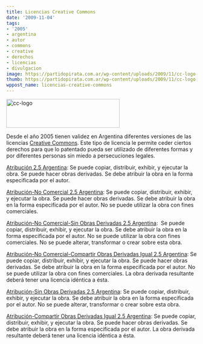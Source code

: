 ```yaml
---
title: Licencias Creative Commons
date: '2009-11-04'
tags:
- '2005'
- argentina
- autor
- commons
- creative
- derechos
- licencias
- divulgacion
image: https://partidopirata.com.ar/wp-content/uploads/2009/11/cc-logo-300x76.jpg
thumb: https://partidopirata.com.ar/wp-content/uploads/2009/11/cc-logo-300x76.jpg
wppost_name: licencias-creative-commons
---
```


<img class="alignnone size-medium wp-image-19" title="cc-logo" src="https://partidopirata.com.ar/wp-content/uploads/2009/11/cc-logo-300x76.jpg" alt="cc-logo" width="300" height="76" />

Desde el año 2005 tienen validez en Argentina diferentes versiones de las licencias <a title="Creative Commons Argentina" href="http://creativecommons.org/international/ar/" target="_blank">Creative Commons</a>. Este tipo de licencia le permite ceder ciertos derechos para que lo patentado pueda ser utilizado de diferentes formas y por diferentes personas sin miedo a persecuciones legales.

<a href="http://creativecommons.org/licenses/by/2.5/ar/" target="_blank">Atribución 2.5 Argentina</a>: Se puede copiar, distribuir, exhibir, y ejecutar la obra. Se puede hacer obras derivadas. Se debe atribuir la obra en la forma especificada por el autor.

<a href="http://creativecommons.org/licenses/by-nc/2.5/ar/" target="_blank">Atribución-No Comercial 2.5 Argentina</a>: Se puede copiar, distribuir, exhibir, y ejecutar la obra. Se puede hacer obras derivadas. Se debe atribuir la obra en la forma especificada por el autor. No se puede utilizar la obra con fines comerciales.

<a href="http://creativecommons.org/licenses/by-nc-nd/2.5/ar/" target="_blank">Atribución-No Comercial-Sin Obras Derivadas 2.5 Argentina</a>:  Se puede copiar, distribuir, exhibir, y ejecutar la obra. Se debe atribuir la obra en la forma especificada por el autor. No se puede utilizar la obra con fines comerciales. No se puede alterar, transformar o crear sobre esta obra.

<a href="http://creativecommons.org/licenses/by-nc-sa/2.5/ar/" target="_blank">Atribución-No Comercial-Compartir Obras Derivadas Igual 2.5 Argentina</a>: Se puede copiar, distribuir, exhibir, y ejecutar la obra. Se puede hacer obras derivadas. Se debe atribuir la obra en la forma especificada por el autor. No se puede utilizar la obra con fines comerciales. La obra derivada resultante deberá tener una licencia idéntica a ésta.

<a href="http://creativecommons.org/licenses/by-nd/2.5/ar/" target="_blank">Atribución-Sin Obras Derivadas 2.5 Argentina</a>: Se puede copiar, distribuir, exhibir, y ejecutar la obra. Se debe atribuir la obra en la forma especificada por el autor. No se puede alterar, transformar o crear sobre esta obra.

<a href="http://creativecommons.org/licenses/by-sa/2.5/ar/" target="_blank">Atribución-Compartir Obras Derivadas Igual 2.5 Argentina</a>: Se puede copiar, distribuir, exhibir, y ejecutar la obra. Se puede hacer obras derivadas. Se debe atribuir la obra en la forma especificada por el autor. La obra derivada resultante deberá tener una licencia idéntica a ésta.
